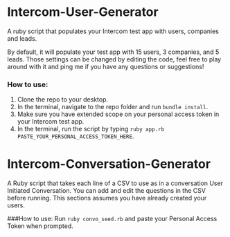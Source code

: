# Intercom-User-Generator
A ruby script that populates your Intercom test app with users, companies and leads.

By default, it will populate your test app with 15 users, 3 companies, and 5 leads. 
Those settings can be changed by editing the code, feel free to play around with it and ping me if you have any questions or suggestions!

### How to use:
1. Clone the repo to your desktop.
2. In the terminal, navigate to the repo folder and run `bundle install`.
3. Make sure you have extended scope on your personal access token in your Intercom test app.
4. In the terminal, run the script by typing `ruby app.rb PASTE_YOUR_PERSONAL_ACCESS_TOKEN_HERE`.

# Intercom-Conversation-Generator
A Ruby script that takes each line of a CSV to use as in a conversation User Initiated Conversation. You can add and edit the questions in the CSV before running. 
This sections assumes you have already created your users. 

###How to use:
Run `ruby convo_seed.rb` and paste your Personal Access Token when prompted.
